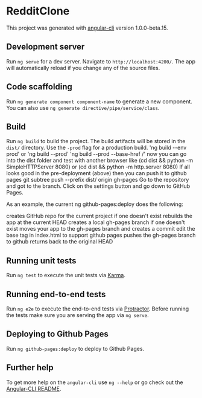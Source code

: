 # RedditClone

This project was generated with [angular-cli](https://github.com/angular/angular-cli) version 1.0.0-beta.15.

## Development server
Run `ng serve` for a dev server. Navigate to `http://localhost:4200/`. The app will automatically reload if you change any of the source files.

## Code scaffolding

Run `ng generate component component-name` to generate a new component. You can also use `ng generate directive/pipe/service/class`.

## Build

Run `ng build` to build the project. The build artifacts will be stored in the `dist/` directory. Use the `-prod` flag for a production build.
'ng build --env prod' or 'ng build --prod'
'ng build --prod --base-href /' now you can go into the dist folder and test with another browser like
(cd dist && python -m SimpleHTTPServer 8080)
or
(cd dist && python -m http.server 8080)
If all looks good in the pre-deployment (above) then you can push it to github pages
git subtree push --prefix dist/ origin gh-pages
Go to the repository and got to the branch. Click on the settings button and go down to GitHub Pages.

As an example, the current ng github-pages:deploy does the following:

creates GitHub repo for the current project if one doesn't exist
rebuilds the app at the current HEAD
creates a local gh-pages branch if one doesn't exist
moves your app to the gh-pages branch and creates a commit
edit the base tag in index.html to support github pages
pushes the gh-pages branch to github
returns back to the original HEAD

## Running unit tests

Run `ng test` to execute the unit tests via [Karma](https://karma-runner.github.io).

## Running end-to-end tests

Run `ng e2e` to execute the end-to-end tests via [Protractor](http://www.protractortest.org/). 
Before running the tests make sure you are serving the app via `ng serve`.

## Deploying to Github Pages

Run `ng github-pages:deploy` to deploy to Github Pages.

## Further help

To get more help on the `angular-cli` use `ng --help` or go check out the [Angular-CLI README](https://github.com/angular/angular-cli/blob/master/README.md).
